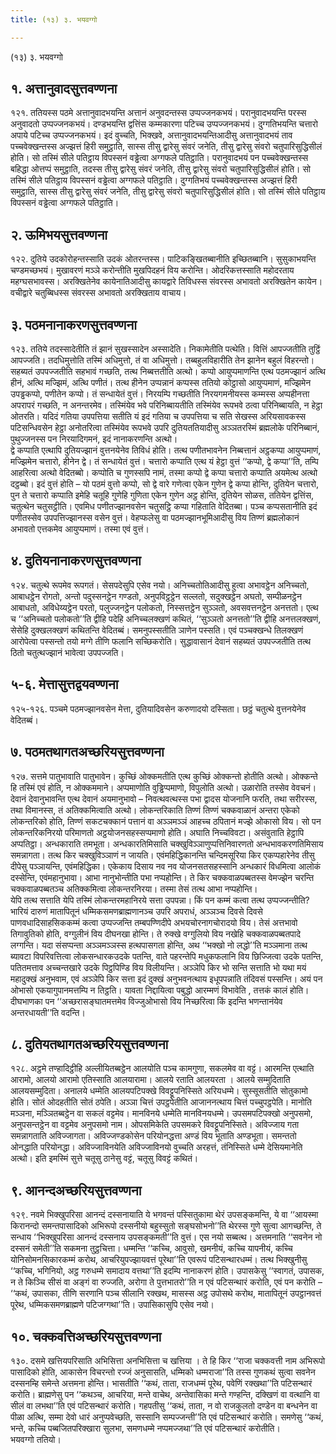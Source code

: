 ```yaml
---
title: (१३) ३. भयवग्गो

---
```

(१३) ३. भयवग्गो  


## १. अत्तानुवादसुत्तवण्णना

१२१. ततियस्स पठमे अत्तानुवादभयन्ति अत्तानं अनुवदन्तस्स उप्पज्जनकभयं। परानुवादभयन्ति परस्स अनुवादतो उप्पज्जनकभयं। दण्डभयन्ति द्वत्तिंस कम्मकारणा पटिच्च उप्पज्जनकभयं। दुग्गतिभयन्ति चत्तारो अपाये पटिच्च उप्पज्जनकभयं। इदं वुच्चति, भिक्खवे, अत्तानुवादभयन्तिआदीसु अत्तानुवादभयं ताव पच्चवेक्खन्तस्स अज्झत्तं हिरी समुट्ठाति, सास्स तीसु द्वारेसु संवरं जनेति, तीसु द्वारेसु संवरो चतुपारिसुद्धिसीलं होति। सो तस्मिं सीले पतिट्ठाय विपस्सनं वड्ढेत्वा अग्गफले पतिट्ठाति। परानुवादभयं पन पच्चवेक्खन्तस्स बहिद्धा ओत्तप्पं समुट्ठाति, तदस्स तीसु द्वारेसु संवरं जनेति, तीसु द्वारेसु संवरो चतुपारिसुद्धिसीलं होति। सो तस्मिं सीले पतिट्ठाय विपस्सनं वड्ढेत्वा अग्गफले पतिट्ठाति। दुग्गतिभयं पच्चवेक्खन्तस्स अज्झत्तं हिरी समुट्ठाति, सास्स तीसु द्वारेसु संवरं जनेति, तीसु द्वारेसु संवरो चतुपारिसुद्धिसीलं होति। सो तस्मिं सीले पतिट्ठाय विपस्सनं वड्ढेत्वा अग्गफले पतिट्ठाति।  


## २. ऊमिभयसुत्तवण्णना

१२२. दुतिये उदकोरोहन्तस्साति उदकं ओतरन्तस्स। पाटिकङ्खितब्बानीति इच्छितब्बानि। सुसुकाभयन्ति चण्डमच्छभयं। मुखावरणं मञ्ञे करोन्तीति मुखपिदहनं विय करोन्ति। ओदरिकत्तस्साति महोदरताय महग्घसभावस्स। अरक्खितेनेव कायेनातिआदीसु कायद्वारे तिविधस्स संवरस्स अभावतो अरक्खितेन कायेन। वचीद्वारे चतुब्बिधस्स संवरस्स अभावतो अरक्खिताय वाचाय।  


## ३. पठमनानाकरणसुत्तवण्णना

१२३. ततिये तदस्सादेतीति तं झानं सुखस्सादेन अस्सादेति। निकामेतीति पत्थेति। वित्तिं आपज्जतीति तुट्ठिं आपज्जति। तदधिमुत्तोति तस्मिं अधिमुत्तो, तं वा अधिमुत्तो। तब्बहुलविहारीति तेन झानेन बहुलं विहरन्तो। सहब्यतं उपपज्जतीति सहभावं गच्छति, तत्थ निब्बत्ततीति अत्थो। कप्पो आयुप्पमाणन्ति एत्थ पठमज्झानं अत्थि हीनं, अत्थि मज्झिमं, अत्थि पणीतं। तत्थ हीनेन उप्पन्नानं कप्पस्स ततियो कोट्ठासो आयुप्पमाणं, मज्झिमेन उपड्ढकप्पो, पणीतेन कप्पो। तं सन्धायेतं वुत्तं। निरयम्पि गच्छतीति निरयगमनीयस्स कम्मस्स अप्पहीनत्ता अपरापरं गच्छति, न अनन्तरमेव। तस्मिंयेव भवे परिनिब्बायतीति तस्मिंयेव रूपभवे ठत्वा परिनिब्बायति, न हेट्ठा ओतरति। यदिदं गतिया उपपत्तिया सतीति यं इदं गतिया च उपपत्तिया च सति सेखस्स अरियसावकस्स पटिसन्धिवसेन हेट्ठा अनोतरित्वा तस्मिंयेव रूपभवे उपरि दुतियततियादीसु अञ्ञतरस्मिं ब्रह्मलोके परिनिब्बानं, पुथुज्जनस्स पन निरयादिगमनं, इदं नानाकरणन्ति अत्थो।  
द्वे कप्पाति एत्थापि दुतियज्झानं वुत्तनयेनेव तिविधं होति। तत्थ पणीतभावनेन निब्बत्तानं अट्ठकप्पा आयुप्पमाणं, मज्झिमेन चत्तारो, हीनेन द्वे। तं सन्धायेतं वुत्तं। चत्तारो कप्पाति एत्थ यं हेट्ठा वुत्तं ‘‘कप्पो, द्वे कप्पा’’ति, तम्पि आहरित्वा अत्थो वेदितब्बो। कप्पोति च गुणस्सपि नामं, तस्मा कप्पो द्वे कप्पा चत्तारो कप्पाति अयमेत्थ अत्थो दट्ठब्बो। इदं वुत्तं होति – यो पठमं वुत्तो कप्पो, सो द्वे वारे गणेत्वा एकेन गुणेन द्वे कप्पा होन्ति, दुतियेन चत्तारो, पुन ते चत्तारो कप्पाति इमेहि चतूहि गुणेहि गुणिता एकेन गुणेन अट्ठ होन्ति, दुतियेन सोळस, ततियेन द्वत्तिंस, चतुत्थेन चतुसट्ठीति। एवमिध पणीतज्झानवसेन चतुसट्ठि कप्पा गहिताति वेदितब्बा। पञ्च कप्पसतानीति इदं पणीतस्सेव उपपत्तिज्झानस्स वसेन वुत्तं। वेहप्फलेसु वा पठमज्झानभूमिआदीसु विय तिण्णं ब्रह्मलोकानं अभावतो एत्तकमेव आयुप्पमाणं। तस्मा एवं वुत्तं।  


## ४. दुतियनानाकरणसुत्तवण्णना

१२४. चतुत्थे रूपमेव रूपगतं। सेसपदेसुपि एसेव नयो। अनिच्चतोतिआदीसु हुत्वा अभावट्ठेन अनिच्चतो, आबाधट्ठेन रोगतो, अन्तो पदुस्सनट्ठेन गण्डतो, अनुपविट्ठट्ठेन सल्लतो, सदुक्खट्ठेन अघतो, सम्पीळनट्ठेन आबाधतो, अविधेय्यट्ठेन परतो, पलुज्जनट्ठेन पलोकतो, निस्सत्तट्ठेन सुञ्ञतो, अवसवत्तनट्ठेन अनत्ततो। एत्थ च ‘‘अनिच्चतो पलोकतो’’ति द्वीहि पदेहि अनिच्चलक्खणं कथितं, ‘‘सुञ्ञतो अनत्ततो’’ति द्वीहि अनत्तलक्खणं, सेसेहि दुक्खलक्खणं कथितन्ति वेदितब्बं। समनुपस्सतीति ञाणेन पस्सति। एवं पञ्चक्खन्धे तिलक्खणं आरोपेत्वा पस्सन्तो तयो मग्गे तीणि फलानि सच्छिकरोति। सुद्धावासानं देवानं सहब्यतं उपपज्जतीति तत्थ ठितो चतुत्थज्झानं भावेत्वा उपपज्जति।  


## ५-६. मेत्तासुत्तद्वयवण्णना

१२५-१२६. पञ्चमे पठमज्झानवसेन मेत्ता, दुतियादिवसेन करुणादयो दस्सिता। छट्ठं चतुत्थे वुत्तनयेनेव वेदितब्बं।  


## ७. पठमतथागतअच्छरियसुत्तवण्णना

१२७. सत्तमे पातुभावाति पातुभावेन। कुच्छिं ओक्कमतीति एत्थ कुच्छिं ओक्कन्तो होतीति अत्थो। ओक्कन्ते हि तस्मिं एवं होति, न ओक्कममाने। अप्पमाणोति वुड्ढिप्पमाणो, विपुलोति अत्थो। उळारोति तस्सेव वेवचनं। देवानं देवानुभावन्ति एत्थ देवानं अयमानुभावो – निवत्थवत्थस्स पभा द्वादस योजनानि फरति, तथा सरीरस्स, तथा विमानस्स, तं अतिक्कमित्वाति अत्थो। लोकन्तरिकाति तिण्णं तिण्णं चक्कवाळानं अन्तरा एकेको लोकन्तरिको होति, तिण्णं सकटचक्कानं पत्तानं वा अञ्ञमञ्ञं आहच्च ठपितानं मज्झे ओकासो विय। सो पन लोकन्तरिकनिरयो परिमाणतो अट्ठयोजनसहस्सप्पमाणो होति। अघाति निच्चविवटा। असंवुताति हेट्ठापि अप्पतिट्ठा। अन्धकाराति तमभूता। अन्धकारतिमिसाति चक्खुविञ्ञाणुप्पत्तिनिवारणतो अन्धभावकरणतिमिसाय समन्नागता। तत्थ किर चक्खुविञ्ञाणं न जायति। एवंमहिद्धिकानन्ति चन्दिमसूरिया किर एकप्पहारेनेव तीसु दीपेसु पञ्ञायन्ति, एवंमहिद्धिका। एकेकाय दिसाय नव नव योजनसतसहस्सानि अन्धकारं विधमित्वा आलोकं दस्सेन्ति, एवंमहानुभावा। आभा नानुभोन्तीति पभा नप्पहोन्ति। ते किर चक्कवाळपब्बतस्स वेमज्झेन चरन्ति चक्कवाळपब्बतञ्च अतिक्कमित्वा लोकन्तरनिरया। तस्मा तेसं तत्थ आभा नप्पहोन्ति।  
येपि तत्थ सत्ताति येपि तस्मिं लोकन्तरमहानिरये सत्ता उपपन्ना। किं पन कम्मं कत्वा तत्थ उप्पज्जन्तीति? भारियं दारुणं मातापितूनं धम्मिकसमणब्राह्मणानञ्च उपरि अपराधं, अञ्ञञ्च दिवसे दिवसे पाणवधादिसाहसिककम्मं कत्वा उप्पज्जन्ति तम्बपण्णिदीपे अभयचोरनागचोरादयो विय। तेसं अत्तभावो तिगावुतिको होति, वग्गुलीनं विय दीघनखा होन्ति। ते रुक्खे वग्गुलियो विय नखेहि चक्कवाळपब्बतपादे लग्गन्ति। यदा संसप्पन्ता अञ्ञमञ्ञस्स हत्थपासगता होन्ति, अथ ‘‘भक्खो नो लद्धो’’ति मञ्ञमाना तत्थ ब्यावटा विपरिवत्तित्वा लोकसन्धारकउदके पतन्ति, वाते पहरन्तेपि मधुकफलानि विय छिज्जित्वा उदके पतन्ति, पतितमत्ताव अच्चन्तखारे उदके पिट्ठपिण्डि विय विलीयन्ति। अञ्ञेपि किर भो सन्ति सत्ताति भो यथा मयं महादुक्खं अनुभवाम, एवं अञ्ञेपि किर सत्ता इदं दुक्खं अनुभवनत्थाय इधूपपन्नाति तंदिवसं पस्सन्ति। अयं पन ओभासो एकयागुपानमत्तम्पि न तिट्ठति। यावता निद्दायित्वा पबुद्धो आरम्मणं विभावेति , तत्तकं कालं होति। दीघभाणका पन ‘‘अच्छरासङ्घातमत्तमेव विज्जुओभासो विय निच्छरित्वा किं इदन्ति भणन्तानंयेव अन्तरधायती’’ति वदन्ति।  


## ८. दुतियतथागतअच्छरियसुत्तवण्णना

१२८. अट्ठमे तण्हादिट्ठीहि अल्लीयितब्बट्ठेन आलयोति पञ्च कामगुणा, सकलमेव वा वट्टं। आरमन्ति एत्थाति आरामो, आलयो आरामो एतिस्साति आलयारामा। आलये रताति आलयरता । आलये सम्मुदिताति आलयसम्मुदिता। अनालये धम्मेति आलयपटिपक्खे विवट्टूपनिस्सिते अरियधम्मे। सुस्सूसतीति सोतुकामो होति। सोतं ओदहतीति सोतं ठपेति। अञ्ञा चित्तं उपट्ठपेतीति आजाननत्थाय चित्तं पच्चुपट्ठपेति। मानोति मञ्ञना, मञ्ञितब्बट्ठेन वा सकलं वट्टमेव। मानविनये धम्मेति मानविनयधम्मे। उपसमपटिपक्खो अनुपसमो, अनुपसन्तट्ठेन वा वट्टमेव अनुपसमो नाम। ओपसमिकेति उपसमकरे विवट्टूपनिस्सिते। अविज्जाय गता समन्नागताति अविज्जागता। अविज्जण्डकोसेन परियोनद्धत्ता अण्डं विय भूताति अण्डभूता। समन्ततो ओनद्धाति परियोनद्धा। अविज्जाविनयेति अविज्जाविनयो वुच्चति अरहत्तं, तंनिस्सिते धम्मे देसियमानेति अत्थो। इति इमस्मिं सुत्ते चतूसु ठानेसु वट्टं, चतूसु विवट्टं कथितं।  


## ९. आनन्दअच्छरियसुत्तवण्णना

१२९. नवमे भिक्खुपरिसा आनन्दं दस्सनायाति ये भगवन्तं पस्सितुकामा थेरं उपसङ्कमन्ति, ये वा ‘‘आयस्मा किरानन्दो समन्तपासादिको अभिरूपो दस्सनीयो बहुस्सुतो सङ्घसोभनो’’ति थेरस्स गुणे सुत्वा आगच्छन्ति, ते सन्धाय ‘‘भिक्खुपरिसा आनन्दं दस्सनाय उपसङ्कमती’’ति वुत्तं। एस नयो सब्बत्थ। अत्तमनाति ‘‘सवनेन नो दस्सनं समेती’’ति सकमना तुट्ठचित्ता। धम्मन्ति ‘‘कच्चि, आवुसो, खमनीयं, कच्चि यापनीयं, कच्चि योनिसोमनसिकारकम्मं करोथ, आचरियुपज्झायवत्तं पूरेथा’’ति एवरूपं पटिसन्थारधम्मं। तत्थ भिक्खुनीसु ‘‘कच्चि, भगिनियो, अट्ठ गरुधम्मे समादाय वत्तथा’’ति इदम्पि नानाकरणं होति। उपासकेसु ‘‘स्वागतं, उपासक, न ते किञ्चि सीसं वा अङ्गं वा रुज्जति, अरोगा ते पुत्तभातरो’’ति न एवं पटिसन्थारं करोति, एवं पन करोति – ‘‘कथं, उपासका, तीणि सरणानि पञ्च सीलानि रक्खथ, मासस्स अट्ठ उपोसथे करोथ, मातापितूनं उपट्ठानवत्तं पूरेथ, धम्मिकसमणब्राह्मणे पटिजग्गथा’’ति। उपासिकासुपि एसेव नयो।  


## १०. चक्कवत्तिअच्छरियसुत्तवण्णना

१३०. दसमे खत्तियपरिसाति अभिसित्ता अनभिसित्ता च खत्तिया । ते हि किर ‘‘राजा चक्कवत्ती नाम अभिरूपो पासादिको होति, आकासेन विचरन्तो रज्जं अनुसासति, धम्मिको धम्मराजा’’ति तस्स गुणकथं सुत्वा सवनेन दस्सनम्हि समेन्ते अत्तमना होन्ति। भासतीति ‘‘कथं, ताता, राजधम्मं पूरेथ, पवेणिं रक्खथा’’ति पटिसन्थारं करोति। ब्राह्मणेसु पन ‘‘कथञ्च, आचरिया, मन्ते वाचेथ, अन्तेवासिका मन्ते गण्हन्ति, दक्खिणं वा वत्थानि वा सीलं वा लभथा’’ति एवं पटिसन्थारं करोति। गहपतीसु ‘‘कथं, ताता, न वो राजकुलतो दण्डेन वा बन्धनेन वा पीळा अत्थि, सम्मा देवो धारं अनुप्पवेच्छति, सस्सानि सम्पज्जन्ती’’ति एवं पटिसन्थारं करोति। समणेसु ‘‘कथं, भन्ते, कच्चि पब्बजितपरिक्खारा सुलभा, समणधम्मे नप्पमज्जथा’’ति एवं पटिसन्थारं करोतीति।  
भयवग्गो ततियो।  